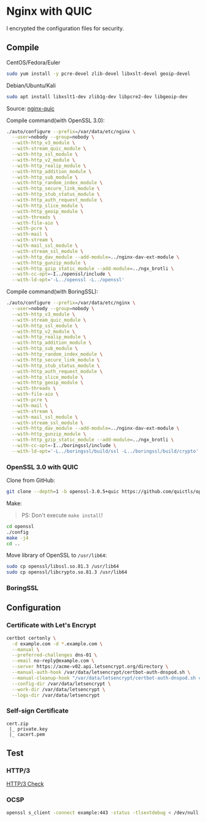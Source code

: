 # Nginx with QUIC

I encrypted the configuration files for security.

## Compile

CentOS/Fedora/Euler
```bash
sudo yum install -y pcre-devel zlib-devel libxslt-devel geoip-devel
```

Debian/Ubuntu/Kali
```bash
sudo apt install libxslt1-dev zlib1g-dev libpcre2-dev libgeoip-dev
```

Source: [nginx-quic](https://hg.nginx.org/nginx-quic/shortlog/quic)

Compile command(with OpenSSL 3.0):
```bash
./auto/configure --prefix=/var/data/etc/nginx \
  --user=nobody --group=nobody \
  --with-http_v3_module \
  --with-stream_quic_module \
  --with-http_ssl_module \
  --with-http_v2_module \
  --with-http_realip_module \
  --with-http_addition_module \
  --with-http_sub_module \
  --with-http_random_index_module \
  --with-http_secure_link_module \
  --with-http_stub_status_module \
  --with-http_auth_request_module \
  --with-http_slice_module \
  --with-http_geoip_module \
  --with-threads \
  --with-file-aio \
  --with-pcre \
  --with-mail \
  --with-stream \
  --with-mail_ssl_module \
  --with-stream_ssl_module \
  --with-http_dav_module --add-module=../nginx-dav-ext-module \
  --with-http_gunzip_module \
  --with-http_gzip_static_module --add-module=../ngx_brotli \
  --with-cc-opt=-I../openssl/include \
  --with-ld-opt='-L../openssl -L../openssl'
```

Compile command(with BoringSSL):
```bash
./auto/configure --prefix=/var/data/etc/nginx \
  --user=nobody --group=nobody \
  --with-http_v3_module \
  --with-stream_quic_module \
  --with-http_ssl_module \
  --with-http_v2_module \
  --with-http_realip_module \
  --with-http_addition_module \
  --with-http_sub_module \
  --with-http_random_index_module \
  --with-http_secure_link_module \
  --with-http_stub_status_module \
  --with-http_auth_request_module \
  --with-http_slice_module \
  --with-http_geoip_module \
  --with-threads \
  --with-file-aio \
  --with-pcre \
  --with-mail \
  --with-stream \
  --with-mail_ssl_module \
  --with-stream_ssl_module \
  --with-http_dav_module --add-module=../nginx-dav-ext-module \
  --with-http_gunzip_module \
  --with-http_gzip_static_module --add-module=../ngx_brotli \
  --with-cc-opt=-I../boringssl/include \
  --with-ld-opt='-L../boringssl/build/ssl -L../boringssl/build/crypto'
```

### OpenSSL 3.0 with QUIC

Clone from GitHub:
```bash
git clone --depth=1 -b openssl-3.0.5+quic https://github.com/quictls/openssl
```

Make:

> PS: Don't execute `make install`!

```bash
cd openssl
./config
make -j4
cd ..
```

Move library of OpenSSL to `/usr/lib64`:
```bash
sudo cp openssl/libssl.so.81.3 /usr/lib64 
sudo cp openssl/libcrypto.so.81.3 /usr/lib64 
```

### BoringSSL

## Configuration

### Certificate with Let's Encrypt


```bash
certbot certonly \
  -d example.com -d *.example.com \
  --manual \
  --preferred-challenges dns-01 \
  --email no-reply@example.com \
  --server https://acme-v02.api.letsencrypt.org/directory \
  --manual-auth-hook /var/data/letsencrypt/certbot-auth-dnspod.sh \
  --manual-cleanup-hook "/var/data/letsencrypt/certbot-auth-dnspod.sh clean" \
  --config-dir /var/data/letsencrypt \
  --work-dir /var/data/letsencrypt \
  --logs-dir /var/data/letsencrypt
```

### Self-sign Certificate

```
cert.zip
 |_ private.key
 |_ cacert.pem
```

## Test

### HTTP/3

[HTTP/3 Check](https://www.http3check.net/)

### OCSP

```bash
openssl s_client -connect example:443 -status -tlsextdebug < /dev/null 2>&1 | grep "OCSP response"
```
